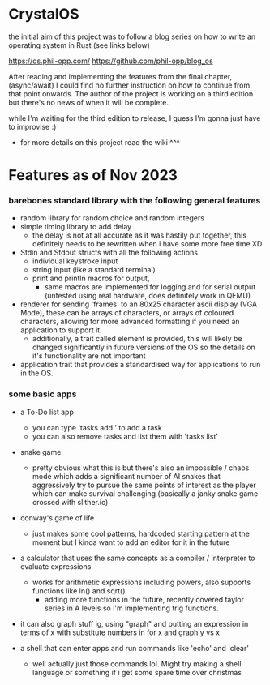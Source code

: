 # CrystalOS

the initial aim of this project was to follow a blog series on how to write an operating system in Rust (see links below)

https://os.phil-opp.com/
https://github.com/phil-opp/blog_os

After reading and implementing the features from the final chapter, (async/await) I could find no further instruction on how to continue 
from that point onwards. The author of the project is working on a third edition but there's no news of when it will be complete.

while I'm waiting for the third edition to release, I guess I'm gonna just have to improvise :)

- for more details on this project read the wiki ^^^

# Features as of Nov 2023

### barebones standard library with the following general features
  - random library for random choice and random integers
  - simple timing library to add delay
    - the delay is not at all accurate as it was hastily put together, this definitely needs to be rewritten
      when i have some more free time XD
  - Stdin and Stdout structs with all the following actions
    - individual keystroke input
    - string input (like a standard terminal)
    - print and println macros for output,
      - same macros are implemented for logging and for serial output (untested using real hardware, does definitely work in QEMU)
  - renderer for sending 'frames' to an 80x25 character ascii display (VGA Mode), these can be arrays of characters, or arrays
    of coloured characters, allowing for more advanced formatting if you need an application to support it.
    - additionally, a trait called element is provided, this will likely be changed significantly in future versions of the OS so the
      details on it's functionality are not important
  - application trait that provides a standardised way for applications to run in the OS.

### some basic apps
  - a To-Do list app
    - you can type 'tasks add <task name>' to add a task
    - you can also remove tasks and list them with 'tasks list'
  - snake game
    - pretty obvious what this is but there's also an impossible / chaos mode which adds
      a significant number of AI snakes that aggressively try to pursue the same points of interest
      as the player which can make survival challenging
      (basically a janky snake game crossed with slither.io)
  - conway's game of life
    - just makes some cool patterns, hardcoded starting pattern at the moment but I kinda want to add an editor for it in the future
  - a calculator that uses the same concepts as a compiler / interpreter to evaluate expressions
    - works for arithmetic expressions including powers, also supports functions like ln() and sqrt()
      - adding more functions in the future, recently covered taylor series in A levels so i'm implementing trig functions.
  - it can also graph stuff ig, using "graph" and putting an expression in terms of x with substitute numbers in for x and graph
    y vs x

  - a shell that can enter apps and run commands like 'echo' and 'clear'
    - well actually just those commands lol. Might try making a shell language or something if i get some spare time over christmas
